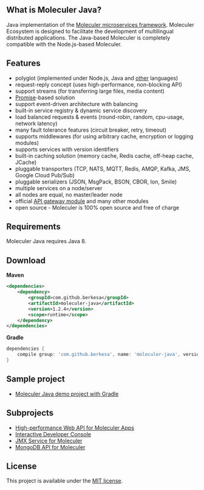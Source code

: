 ## What is Moleculer Java?

Java implementation of the [Moleculer microservices framework](http://moleculer.services/).
Moleculer Ecosystem is designed to facilitate the development of multilingual distributed applications.
The Java-based Moleculer is completely compatible with the Node.js-based Moleculer.

## Features

- polyglot (implemented under Node.js, Java and [other](https://github.com/moleculerjs/awesome-moleculer#polyglot-implementations) languages)
- request-reply concept (uses high-performance, non-blocking API)
- support streams (for transferring large files, media content)
- [Promise](https://berkesa.github.io/datatree-promise/)-based solution
- support event-driven architecture with balancing
- built-in service registry & dynamic service discovery
- load balanced requests & events (round-robin, random, cpu-usage, network latency)
- many fault tolerance features (circuit breaker, retry, timeout)
- supports middlewares (for using arbitrary cache, encryption or logging modules)
- supports services with version identifiers
- built-in caching solution (memory cache, Redis cache, off-heap cache, JCache)
- pluggable transporters (TCP, NATS, MQTT, Redis, AMQP, Kafka, JMS, Google Cloud Pub/Sub)
- pluggable serializers (JSON, MsgPack, BSON, CBOR, Ion, Smile)
- multiple services on a node/server
- all nodes are equal, no master/leader node
- official [API gateway module](https://moleculer-java.github.io/moleculer-java-web/) and many other modules
- open source - Moleculer is 100% open source and free of charge

## Requirements

Moleculer Java requires Java 8.

## Download

**Maven**

```xml
<dependencies>
    <dependency>
        <groupId>com.github.berkesa</groupId>
        <artifactId>moleculer-java</artifactId>
        <version>1.2.4</version>
        <scope>runtime</scope>
    </dependency>
</dependencies>
```

**Gradle**

```gradle
dependencies {
    compile group: 'com.github.berkesa', name: 'moleculer-java', version: '1.2.4' 
}
```

## Sample project

* [Moleculer Java demo project with Gradle](https://moleculer-java.github.io/moleculer-spring-boot-demo/)

## Subprojects

* [High-performance Web API for Moleculer Apps](https://moleculer-java.github.io/moleculer-java-web/)
* [Interactive Developer Console](https://moleculer-java.github.io/moleculer-java-repl/)
* [JMX Service for Moleculer](https://moleculer-java.github.io/moleculer-java-jmx/)
* [MongoDB API for Moleculer](https://moleculer-java.github.io/moleculer-java-mongo/)

## License

This project is available under the [MIT license](https://tldrlegal.com/license/mit-license).
